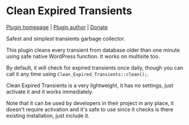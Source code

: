 Clean Expired Transients
===================

[Plugin homepage](http://blog.milandinic.com/wordpress/plugins/clean-expired-transients/) | [Plugin author](http://blog.milandinic.com/) | [Donate](http://blog.milandinic.com/donate/)

Safest and simplest transients garbage collector.

This plugin cleans every transient from database older than one minute using safe native WordPress function. It works on multisite too.

By default, it will check for expired transients once daily, though you can call it any time using `Clean_Expired_Transients::clean();`.

Clean Expired Transients is a very lightweight, it has no settings, just activate it and it works immediately.

Note that it can be used by developers in their project in any place, it doesn't require activation and it's safe to use since it checks is there existing installation, just include it.